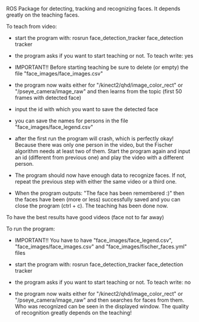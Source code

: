 ROS Package for detecting, tracking and recognizing faces.
It depends greatly on the teaching faces.

To teach from video:
- start the program with:
        rosrun face_detection_tracker face_detection tracker

- the program asks if you want to start teaching or not. To teach write:
        yes

- IMPORTANT!! Before starting teaching be sure to delete (or empty) the file "face_images/face_images.csv"

- the program now waits either for "/kinect2/qhd/image_color_rect" or "/pseye_camera/image_raw"
  and then learns from the topic (first 50 frames with detected face)

- input the id with which you want to save the detected face

- you can save the names for persons in the file "face_images/face_legend.csv"

- after the first run the program will crash, which is perfectly okay! Because there was only one person in the video,
  but the Fischer algorithm needs at least two of them. Start the program again and input an id (different from previous one)
  and play the video with a different person.

- The program should now have enough data to recognize faces.
  If not, repeat the previous step with either the same video or a third one.

- When the program outputs: "The face has been remembered :)" then the faces have been (more or less) successfully saved
  and you can close the program (ctrl + c). The teaching has been done now.


To have the best results have good videos (face not to far away)


To run the program:
- IMPORTANT!! You have to have "face_images/face_legend.csv", "face_images/face_images.csv" and "face_images/fischer_faces.yml" files

- start the program with:
        rosrun face_detection_tracker face_detection tracker

- the program asks if you want to start teaching or not. To teach write:
        no

- the program now waits either for "/kinect2/qhd/image_color_rect" or "/pseye_camera/image_raw"
  and then searches for faces from them. Who was recognized can be seen in the displayed window.
  The quality of recognition greatly depends on the teaching!

